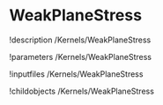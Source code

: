 <!-- MOOSE Documentation Stub: Remove this when content is added. -->

# WeakPlaneStress
!description /Kernels/WeakPlaneStress

!parameters /Kernels/WeakPlaneStress

!inputfiles /Kernels/WeakPlaneStress

!childobjects /Kernels/WeakPlaneStress
